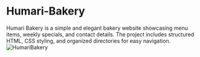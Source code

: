 # Humari-Bakery
Humari Bakery is a simple and elegant bakery website showcasing menu items, weekly specials, and contact details. The project includes structured HTML, CSS styling, and organized directories for easy navigation.
![HumariBakery](https://github.com/user-attachments/assets/33696916-b21d-4fda-b552-a086e2ce3c7c)
